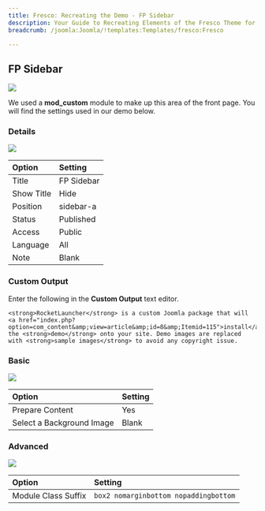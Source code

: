 ```yaml
---
title: Fresco: Recreating the Demo - FP Sidebar
description: Your Guide to Recreating Elements of the Fresco Theme for Joomla
breadcrumb: /joomla:Joomla/!templates:Templates/fresco:Fresco

---
```


FP Sidebar
-----
![][demo]

We used a **mod_custom** module to make up this area of the front page. You will find the settings used in our demo below.

### Details
![][demo2]

| Option            | Setting            |  
| :---------------- | :----------------- |  
| Title             | FP Sidebar         |  
| Show Title        | Hide               |  
| Position          | sidebar-a          |  
| Status            | Published          |  
| Access            | Public             |   
| Language          | All                |  
| Note              | Blank              |

### Custom Output
Enter the following in the **Custom Output** text editor.

~~~
<strong>RocketLauncher</strong> is a custom Joomla package that will <a href="index.php?option=com_content&amp;view=article&amp;id=8&amp;Itemid=115">install</a> the <strong>demo</strong> onto your site. Demo images are replaced with <strong>sample images</strong> to avoid any copyright issue.
~~~

### Basic
![][demo3]

| Option                    | Setting |  
| :------------------------ | :------ |  
| Prepare Content           | Yes     |  
| Select a Background Image | Blank   |

### Advanced
![][demo4]

| Option              | Setting                               |  
| :------------------ | :------------------------------------ |  
| Module Class Suffix | `box2 nomarginbottom nopaddingbottom` |  

[demo]: assets/demo_8.jpeg
[demo2]: assets/sidebar_1.jpeg
[demo3]: assets/sidebar_2.jpeg
[demo4]: assets/sidebar_3.jpeg